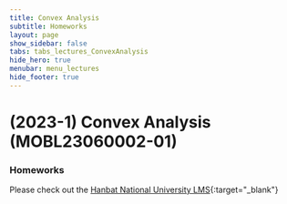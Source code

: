 ```yaml
---
title: Convex Analysis
subtitle: Homeworks
layout: page
show_sidebar: false
tabs: tabs_lectures_ConvexAnalysis
hide_hero: true
menubar: menu_lectures
hide_footer: true
---
```


# (2023-1) Convex Analysis (MOBL23060002-01)

### Homeworks

Please check out the [Hanbat National University LMS](https://cyber.hanbat.ac.kr){:target="_blank"}
